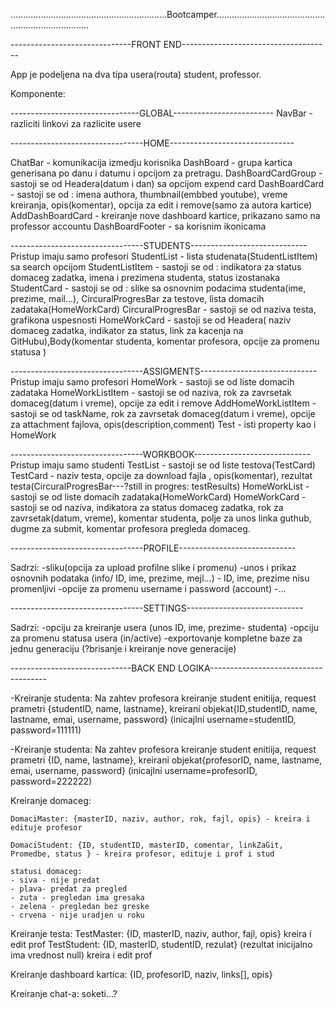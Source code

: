 ..............................................................Bootcamper..........................................................................

------------------------------FRONT END-------------------------------------

App je podeljena na dva tipa usera(routa) student, professor.

Komponente:

--------------------------------GLOBAL-------------------------
NavBar - razliciti linkovi za razlicite usere 


---------------------------------HOME-------------------------------

ChatBar - komunikacija izmedju korisnika
DashBoard - grupa kartica generisana po danu i datumu i opcijom za pretragu.
DashBoardCardGroup - sastoji se od Headera(datum i dan) sa opcijom expend card 
DashBoardCard - sastoji se od : imena authora, thumbnail(embbed youtube), vreme kreiranja, opis(komentar), opcija za edit i remove(samo za autora kartice)
AddDashBoardCard - kreiranje nove dashboard kartice, prikazano samo na professor accountu
DashBoardFooter - sa korisnim ikonicama 

---------------------------------STUDENTS-----------------------------
Pristup imaju samo profesori
StudentList - lista studenata(StudentListItem) sa search opcijom
StudentListItem - sastoji se od : indikatora za status domaceg zadatka, imena i prezimena studenta, status izostanaka
StudentCard - sastoji se od : slike sa osnovnim podacima studenta(ime, prezime, mail...), CircuralProgresBar za testove, lista domacih zadataka(HomeWorkCard)
CircuralProgresBar - sastoji se od naziva testa, grafikona uspesnosti
HomeWorkCard - sastoji se od Headera( naziv domaceg zadatka, indikator za status, link za kacenja na GitHubu),Body(komentar studenta, komentar profesora, opcije za promenu statusa )


---------------------------------ASSIGMENTS-----------------------------
Pristup imaju samo profesori
HomeWork - sastoji se od liste domacih zadataka
HomeWorkListItem - sastoji se od naziva, rok za zavrsetak domaceg(datum i vreme), opcije za edit i remove
AddHomeWorkListItem - sastoji se od taskName, rok za zavrsetak domaceg(datum i vreme), opcije za attachment fajlova, opis(description,comment)
Test - isti property kao i HomeWork

---------------------------------WORKBOOK-----------------------------
Pristup imaju samo studenti
TestList - sastoji se od liste testova(TestCard)
TestCard - naziv testa, opcije za download fajla , opis(komentar), rezultat testa(CircuralProgresBar---?still in progres: testResults)
HomeWorkList -  sastoji se od liste domacih zadataka(HomeWorkCard)
HomeWorkCard - sastoji se od naziva, indikatora za status domaceg zadatka, rok za zavrsetak(datum, vreme), komentar studenta, polje za unos linka   guthub, dugme za submit, komentar profesora pregleda domaceg.


---------------------------------PROFILE-----------------------------

Sadrzi: 
-sliku(opcija za upload profilne slike i promenu)
-unos i prikaz osnovnih podataka (info/ ID, ime, prezime, mejl...) - ID, ime, prezime nisu promenljivi
-opcije za promenu username i password (account)
-...

---------------------------------SETTINGS-----------------------------

Sadrzi:
-opciju za kreiranje usera (unos ID, ime, prezime- studenta)
-opciju za promenu statusa usera (in/active)
-exportovanje kompletne baze za jednu generaciju (?brisanje i kreiranje nove generacije)


------------------------------BACK END LOGIKA-------------------------------------


-Kreiranje studenta:
    Na zahtev profesora kreiranje student enitiija, request prametri {studentID, name, lastname}, kreirani objekat{ID,studentID, name, lastname, emai, username, password} (inicajlni username=studentID, password=111111)

-Kreiranje studenta:
    Na zahtev profesora kreiranje student enitiija, request prametri {ID, name, lastname}, kreirani objekat{profesorID, name, lastname, emai, username, password} (inicajlni username=profesorID, password=222222)


Kreiranje domaceg:

    DomaciMaster: {masterID, naziv, author, rok, fajl, opis} - kreira i edituje profesor

    DomaciStudent: {ID, studentID, masterID, comentar, linkZaGit, Promedbe, status } - kreira profesor, edituje i prof i stud

    statusi domaceg: 
    - siva - nije predat
    - plava- predat za pregled
    - zuta - pregledan ima gresaka
    - zelena - pregledan bez greske
    - crvena - nije uradjen u roku

Kreiranje testa: 
    TestMaster: {ID, masterID, naziv, author,  fajl, opis} kreira i edit prof
    TestStudent: {ID, masterID, studentID, rezulat} (rezultat inicijalno ima vrednost null) kreira i edit prof


Kreiranje dashboard kartica:
    {ID, profesorID, naziv, links[], opis}

Kreiranje chat-a: soketi...?